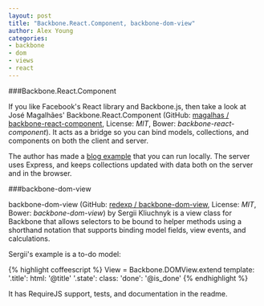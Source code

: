 ```yaml
---
layout: post
title: "Backbone.React.Component, backbone-dom-view"
author: Alex Young
categories:
- backbone
- dom
- views
- react
---
```


###Backbone.React.Component

If you like Facebook's React library and Backbone.js, then take a look at José Magalhães' Backbone.React.Component (GitHub: [magalhas / backbone-react-component](https://github.com/magalhas/backbone-react-component), License: _MIT_, Bower: _backbone-react-component_).  It acts as a bridge so you can bind models, collections, and components on both the client and server.

The author has made a [blog example](https://github.com/magalhas/backbone-react-component/tree/master/examples/blog) that you can run locally.  The server uses Express, and keeps collections updated with data both on the server and in the browser.

###backbone-dom-view

backbone-dom-view (GitHub: [redexp / backbone-dom-view](https://github.com/redexp/backbone-dom-view), License: _MIT_, Bower: _backbone-dom-view_) by Sergii Kliuchnyk is a view class for Backbone that allows selectors to be bound to helper methods using a shorthand notation that supports binding model fields, view events, and calculations.

Sergii's example is a to-do model:

{% highlight coffeescript %}
View = Backbone.DOMView.extend
  template:
    '.title':
      html: '@title'
    '.state':
      class:
        'done': '@is_done'
{% endhighlight %}

It has RequireJS support, tests, and documentation in the readme.
